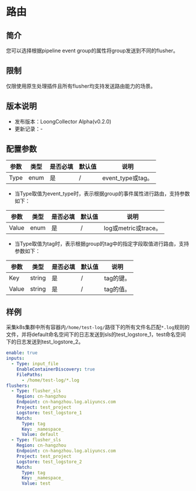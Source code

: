 # 路由

## 简介

您可以选择根据pipeline event group的属性将group发送到不同的flusher。

## 限制

仅限使用原生处理插件且所有flusher均支持发送路由能力的场景。

## 版本说明

* 发布版本：LoongCollector Alpha(v0.2.0)
* 更新记录：-

## 配置参数

|  **参数**  |  **类型**  |  **是否必填**  |  **默认值**  |  **说明**  |
| --- | --- | --- | --- | --- |
|  Type  |  enum  |  是  |  /  |  event_type或tag。  |

* 当Type取值为event_type时，表示根据group的事件属性进行路由，支持参数如下：

|  **参数**  |  **类型**  |  **是否必填**  |  **默认值**  |  **说明**  |
| --- | --- | --- | --- | --- |
|  Value  |  enum  |  是  |  /  |  log或metric或trace。  |

* 当Type取值为tag时，表示根据group的tag中的指定字段取值进行路由，支持参数如下：

|  **参数**  |  **类型**  |  **是否必填**  |  **默认值**  |  **说明**  |
| --- | --- | --- | --- | --- |
|  Key  |  string  |  是  |  /  |  tag的键。  |
|  Value  |  string  |  是  |  /  |  tag的值。  |

## 样例

采集k8s集群中所有容器内`/home/test-log/`路径下的所有文件名匹配`*.log`规则的文件，并将default命名空间下的日志发送到sls的test_logstore_1，test命名空间下的日志发送到test_logstore_2。

``` yaml
enable: true
inputs:
  - Type: input_file
    EnableContainerDiscovery: true
    FilePaths: 
      - /home/test-log/*.log
flushers:
  - Type: flusher_sls
    Region: cn-hangzhou
    Endpoint: cn-hangzhou.log.aliyuncs.com
    Project: test_project
    Logstore: test_logstore_1
    Match:
      Type: tag
      Key: _namespace_
      Value: default
  - Type: flusher_sls
    Region: cn-hangzhou
    Endpoint: cn-hangzhou.log.aliyuncs.com
    Project: test_project
    Logstore: test_logstore_2
    Match:
      Type: tag
      Key: _namespace_
      Value: test
```
